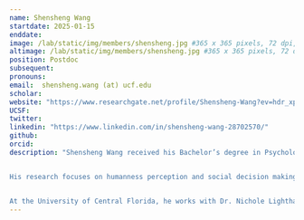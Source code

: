 ```yaml
---
name: Shensheng Wang
startdate: 2025-01-15
enddate:
image: /lab/static/img/members/shensheng.jpg #365 x 365 pixels, 72 dpi, JPG
altimage: /lab/static/img/members/shensheng.jpg #365 x 365 pixels, 72 dpi, JPG
position: Postdoc 
subsequent:
pronouns: 
email:  shensheng.wang (at) ucf.edu
scholar:
website: "https://www.researchgate.net/profile/Shensheng-Wang?ev=hdr_xprf"
UCSF:
twitter:
linkedin: "https://www.linkedin.com/in/shensheng-wang-28702570/"
github:
orcid:
description: "Shensheng Wang received his Bachelor’s degree in Psychology from Nankai University and Ph.D. in Psychology from Emory University. 


His research focuses on humanness perception and social decision making across the lifespan. 


At the University of Central Florida, he works with Dr. Nichole Lighthall (UCF), Dr. Robert Wilson (Georgia Institute of technology), and Dr. Natalie Ebner (University of Florida) on projects that examine the psychological and neural mechanisms of trust-related learning and decision making in aging. With the support from the SRNDNA Collaboration Award, Shensheng will work with Dr. Aaron Bornstein on projects investigating how memory deficits in older adults with mild cognitive impairment (MCI) affect decision-making dynamics at the neural and behavioral levels."
---
```

